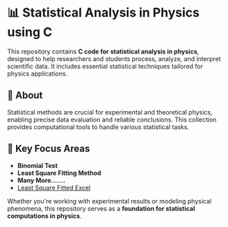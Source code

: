 # 📊 Statistical Analysis in Physics using C

This repository contains **C code for statistical analysis in physics**, designed to help researchers and students process, analyze, and interpret scientific data. It includes essential statistical techniques tailored for physics applications.

## 🔬 About  
Statistical methods are crucial for experimental and theoretical physics, enabling precise data evaluation and reliable conclusions. This collection provides computational tools to handle various statistical tasks.

## 📖 Key Focus Areas  
- **Binomial Test**  
- **Least Square Fitting Method**  
- **Many More.......**
- [Least Square Fitted Excel](https://docs.google.com/spreadsheets/d/1lox-MRewimC6pHFnpcyPj-iKNfNy7ACw8mdxvKtj70Y/edit?usp=sharing)

Whether you're working with experimental results or modeling physical phenomena, this repository serves as a **foundation for statistical computations in physics**.
